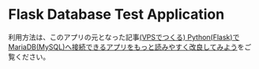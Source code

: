 # Flask Database Test Application
利用方法は、このアプリの元となった記事[(VPSでつくる) Python(Flask)でMariaDB(MySQL)へ接続できるアプリをもっと読みやすく改良してみよう](http://webmaking.rei-farms.jp/webmaking/6258/)をご覧ください。
